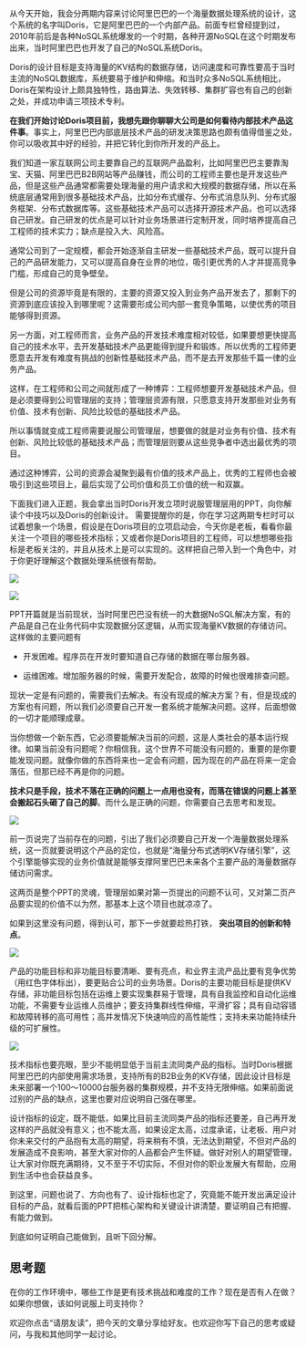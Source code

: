 从今天开始，我会分两期内容来讨论阿里巴巴的一个海量数据处理系统的设计，这个系统的名字叫Doris，它是阿里巴巴的一个内部产品。前面专栏曾经提到过，2010年前后是各种NoSQL系统爆发的一个时期，各种开源NoSQL在这个时期发布出来，当时阿里巴巴也开发了自己的NoSQL系统Doris。

Doris的设计目标是支持海量的KV结构的数据存储，访问速度和可靠性要高于当时主流的NoSQL数据库，系统要易于维护和伸缩。和当时众多NoSQL系统相比，Doris在架构设计上颇具独特性，路由算法、失效转移、集群扩容也有自己的创新之处，并成功申请三项技术专利。

**在我们开始讨论Doris项目前，我想先跟你聊聊大公司是如何看待内部技术产品这件事**。事实上，阿里巴巴内部底层技术产品的研发决策思路也颇有值得借鉴之处，你可以吸收其中好的经验，并把它转化到你所开发的产品上。

我们知道一家互联网公司主要靠自己的互联网产品盈利，比如阿里巴巴主要靠淘宝、天猫、阿里巴巴B2B网站等产品赚钱，而公司的工程师主要也是开发这些产品，但是这些产品通常都需要处理海量的用户请求和大规模的数据存储，所以在系统底层通常用到很多基础技术产品，比如分布式缓存、分布式消息队列、分布式服务框架、分布式数据库等。这些基础技术产品可以选择开源技术产品，也可以选择自己研发。自己研发的优点是可以针对业务场景进行定制开发，同时培养提高自己工程师的技术实力；缺点是投入大、风险高。

通常公司到了一定规模，都会开始逐渐自主研发一些基础技术产品，既可以提升自己的产品研发能力，又可以提高自身在业界的地位，吸引更优秀的人才并提高竞争门槛，形成自己的竞争壁垒。

但是公司的资源毕竟是有限的，主要的资源又投入到业务产品开发去了，那剩下的资源到底应该投入到哪里呢？这需要形成公司内部一套竞争策略，以使优秀的项目能够得到资源。

另一方面，对工程师而言，业务产品的开发技术难度相对较低，如果要想更快提高自己的技术水平，去开发基础技术产品更能得到提升和锻炼，所以优秀的工程师更愿意去开发有难度有挑战的创新性基础技术产品，而不是去开发那些千篇一律的业务产品。

这样，在工程师和公司之间就形成了一种博弈：工程师想要开发基础技术产品，但是必须要得到公司管理层的支持；管理层资源有限，只愿意支持开发那些对业务有价值、技术有创新、风险比较低的基础技术产品。

所以事情就变成工程师需要说服公司管理层，想要做的就是对业务有价值、技术有创新、风险比较低的基础技术产品；而管理层则要从这些竞争者中选出最优秀的项目。

通过这种博弈，公司的资源会凝聚到最有价值的技术产品上，优秀的工程师也会被吸引到这些项目上，最后实现了公司价值和员工价值的统一和双赢。

下面我们进入正题，我会拿出当时Doris开发立项时说服管理层用的PPT，向你解读个中技巧以及Doris的创新设计。 需要提醒你的是，你在学习这两期专栏时可以试着想象一个场景，假设是在Doris项目的立项启动会，今天你是老板，看看你最关注一个项目的哪些技术指标；又或者你是Doris项目的工程师，可以想想哪些指标是老板关注的，并且从技术上是可以实现的。这样把自己带入到一个角色中，对于你更好理解这个数据处理系统很有帮助。

![](https://static001.geekbang.org/resource/image/60/05/604b240c9adaff2d84e9603d96e54905.png?wh=1250*854)

![](https://static001.geekbang.org/resource/image/05/b2/055f0ba8cfd561e306c7345e6c0cc7b2.png?wh=1246*832)

PPT开篇就是当前现状，当时阿里巴巴没有统一的大数据NoSQL解决方案，有的产品是自己在业务代码中实现数据分区逻辑，从而实现海量KV数据的存储访问。这样做的主要问题有

- 开发困难。程序员在开发时要知道自己存储的数据在哪台服务器。

- 运维困难。增加服务器的时候，需要开发配合，故障的时候也很难排查问题。


现状一定是有问题的，需要我们去解决。有没有现成的解决方案？有，但是现成的方案也有问题，所以我们必须要自己开发一套系统才能解决问题。这样，后面想做的一切才能顺理成章。

当你想做一个新东西，它必须要能解决当前的问题，这是人类社会的基本运行规律。如果当前没有问题呢？你相信我，这个世界不可能没有问题的，重要的是你要能发现问题。就像你做的东西将来也一定会有问题，因为现在的产品在将来一定会落伍，但那已经不再是你的问题。

**技术只是手段，技术不落在正确的问题上一点用也没有，而落在错误的问题上甚至会搬起石头砸了自己的脚**。而什么是正确的问题，你需要自己去思考和发现。

![](https://static001.geekbang.org/resource/image/29/fd/2968c50bd69d1d7574d4eec40207b8fd.png?wh=958*678)

前一页说完了当前存在的问题，引出了我们必须要自己开发一个海量数据处理系统，这一页就要说明这个产品的定位，也就是“海量分布式透明KV存储引擎”，这个引擎能够实现的业务价值就是能够支撑阿里巴巴未来各个主要产品的海量数据存储访问需求。

这两页是整个PPT的灵魂，管理层如果对第一页提出的问题不认可，又对第二页产品要实现的价值不以为然，那基本上这个项目也就凉凉了。

如果到这里没有问题，得到认可，那下一步就要趁热打铁， **突出项目的创新和特点**。

![](https://static001.geekbang.org/resource/image/a5/58/a50720fdba66389dd7d75d2871e75f58.png?wh=1246*890)

产品的功能目标和非功能目标要清晰、要有亮点，和业界主流产品比要有竞争优势（用红色字体标出），要更贴合公司的业务场景。Doris的主要功能目标是提供KV存储，非功能目标包括在运维上要实现集群易于管理，具有自我监控和自动化运维功能，不需要专业运维人员维护；要支持集群线性伸缩，平滑扩容；具有自动容错和故障转移的高可用性；高并发情况下快速响应的高性能性；支持未来功能持续升级的可扩展性。

![](https://static001.geekbang.org/resource/image/2c/43/2c86070b16950dd1e3976a9e20e42d43.png?wh=1250*908)

技术指标也要亮眼，至少不能明显低于当前主流同类产品的指标。当时Doris根据阿里巴巴的内部使用需求场景，支持所有的B2B业务的KV存储，因此设计目标是未来部署一个100～10000台服务器的集群规模，并不支持无限伸缩。如果前面说过别的产品的缺点，这里也要对应说明自己强在哪里。

设计指标的设定，既不能低，如果比目前主流同类产品的指标还要差，自己再开发这样的产品就没有意义；也不能太高，如果设定太高，过度承诺，让老板、用户对你未来交付的产品抱有太高的期望，将来稍有不慎，无法达到期望，不但对产品的发展造成不良影响，甚至大家对你的人品都会产生怀疑。做好对别人的期望管理，让大家对你既充满期待，又不至于不切实际，不但对你的职业发展大有帮助，应用到生活中也会获益良多。

到这里，问题也说了、方向也有了、设计指标也定了，究竟能不能开发出满足设计目标的产品，就看后面的PPT把核心架构和关键设计讲清楚，要证明自己有把握、有能力做到。

到底如何证明自己能做到，且听下回分解。

## 思考题

在你的工作环境中，哪些工作是更有技术挑战和难度的工作？现在是否有人在做？如果你想做，该如何说服上司支持你？

欢迎你点击“请朋友读”，把今天的文章分享给好友。也欢迎你写下自己的思考或疑问，与我和其他同学一起讨论。